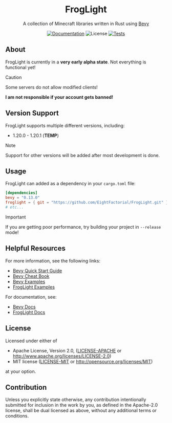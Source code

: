 <h1 align="center">FrogLight</h1>
<p align="center">A collection of Minecraft libraries written in Rust using <a href="https://bevyengine.org/">Bevy</a></p>

<p align="center">
  <a href="https://github.com/EightFactorial/FrogLight"><img alt="Documentation" src="https://img.shields.io/badge/docs-main-green.svg"></a>  
  <img alt="License" src="https://img.shields.io/badge/license-MIT/Apache--2.0---?color=blue">
  <a href="https://github.com/EightFactorial/FrogLight/actions"><img alt="Tests" src="https://github.com/EightFactorial/FrogLight/actions/workflows/testing.yml/badge.svg"></a>
</p>

## About

FrogLight is currently in a **very early alpha state**. Not everything is functional yet!

> [!Caution]
> Some servers do not allow modified clients!
> 
> **I am not responsible if your account gets banned!**

## Version Support

FrogLight supports multiple different versions, including:
- 1.20.0 - 1.20.1 (**TEMP**)

> [!Note]
> Support for other versions will be added after most development is done.

## Usage

FrogLight can added as a dependency in your `cargo.toml` file:

```toml
[dependencies]
bevy = "0.13.0"
froglight = { git = "https://github.com/EightFactorial/FrogLight.git" }
# etc...
```

> [!Important]
> If you are getting poor performance, try building your project in `--release` mode!

## Helpful Resources

For more information, see the following links:
  * [Bevy Quick Start Guide](https://bevyengine.org/learn/quick-start/getting-started/setup/)
  * [Bevy Cheat Book](https://bevy-cheatbook.github.io/)
  * [Bevy Examples](https://github.com/bevyengine/bevy/tree/latest/examples)
  * [FrogLight Examples](examples)

For documentation, see:
  * [Bevy Docs](https://docs.rs/bevy/latest/bevy/)
  * [FrogLight Docs](https://github.com/EightFactorial/FrogLight/)

## License

Licensed under either of

* Apache License, Version 2.0, ([LICENSE-APACHE](LICENSE-APACHE) or <http://www.apache.org/licenses/LICENSE-2.0>)
* MIT license ([LICENSE-MIT](LICENSE-MIT) or <http://opensource.org/licenses/MIT>)

at your option.

## Contribution

Unless you explicitly state otherwise, any contribution intentionally
submitted for inclusion in the work by you, as defined in the Apache-2.0
license, shall be dual licensed as above, without any additional terms or
conditions.

